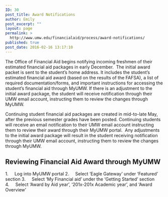 ```yaml
---
ID: 30
post_title: Award Notifications
author: Emily
post_excerpt: ""
layout: page
permalink: >
  http://www.umw.edu/financialaid/process/award-notifications/
published: true
post_date: 2016-02-16 13:17:10
---
```

The Office of Financial Aid begins notifying incoming freshmen of their estimated financial aid packages in early December.  The initial award packet is sent to the student’s home address. It includes the student’s estimated financial aid award (based on the results of the FAFSA), a list of required documentation/forms, and important instructions for accessing the student’s financial aid through MyUMW. If there is an adjustment to the initial award package, the student will receive notification through their UMW email account, instructing them to review the changes through MyUMW.

Continuing student financial aid packages are created in mid-to-late May, after the previous semester grades have been posted. Continuing students will receive an email notification to their UMW email account instructing them to review their award through their MyUMW portal.  Any adjustments to the initial award package will result in the student receiving notification through their UMW email account, instructing them to review the changes through MyUMW.
<h2>Reviewing Financial Aid Award through MyUMW</h2>
1.     Log into MyUMW portal
2.     Select ‘Eagle Gateway’ under ‘Featured’ section
3.     Select ‘My Financial aid’ under the ‘Getting Started’ section
4.     Select ‘Award by Aid year’, ‘201x-201x Academic year’, and ‘Award Overview’